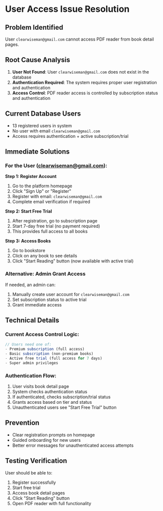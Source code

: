 # User Access Issue Resolution

## Problem Identified
User `clearwiseman@gmail.com` cannot access PDF reader from book detail pages.

## Root Cause Analysis
1. **User Not Found**: User `clearwiseman@gmail.com` does not exist in the database
2. **Authentication Required**: The system requires proper user registration and authentication
3. **Access Control**: PDF reader access is controlled by subscription status and authentication

## Current Database Users
- 13 registered users in system
- No user with email `clearwiseman@gmail.com`
- Access requires authentication + active subscription/trial

## Immediate Solutions

### For the User (clearwiseman@gmail.com):

**Step 1: Register Account**
1. Go to the platform homepage
2. Click "Sign Up" or "Register" 
3. Register with email: `clearwiseman@gmail.com`
4. Complete email verification if required

**Step 2: Start Free Trial**
1. After registration, go to subscription page
2. Start 7-day free trial (no payment required)
3. This provides full access to all books

**Step 3: Access Books**
1. Go to bookstore
2. Click on any book to see details
3. Click "Start Reading" button (now available with active trial)

### Alternative: Admin Grant Access
If needed, an admin can:
1. Manually create user account for `clearwiseman@gmail.com`
2. Set subscription status to active trial
3. Grant immediate access

## Technical Details

### Current Access Control Logic:
```javascript
// Users need one of:
- Premium subscription (full access)
- Basic subscription (non-premium books)
- Active free trial (full access for 7 days)
- Super admin privileges
```

### Authentication Flow:
1. User visits book detail page
2. System checks authentication status
3. If authenticated, checks subscription/trial status
4. Grants access based on tier and status
5. Unauthenticated users see "Start Free Trial" button

## Prevention
- Clear registration prompts on homepage
- Guided onboarding for new users
- Better error messages for unauthenticated access attempts

## Testing Verification
User should be able to:
1. Register successfully
2. Start free trial
3. Access book detail pages
4. Click "Start Reading" button
5. Open PDF reader with full functionality